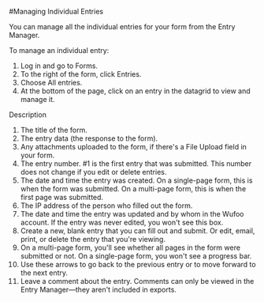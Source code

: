#Managing Individual Entries

You can manage all the individual entries for your form from the Entry Manager.

To manage an individual entry:

1. Log in and go to Forms.
2. To the right of the form, click Entries.
3. Choose All entries.
4. At the bottom of the page, click on an entry in the datagrid to view and manage it.

Description

1. The title of the form.
2.	The entry data (the response to the form).
3.	Any attachments uploaded to the form, if there's a File Upload field in your form.
4.	The entry number. #1 is the first entry that was submitted. This number does not change if you edit or delete entries.
5.	The date and time the entry was created. On a single-page form, this is when the form was submitted. On a multi-page form, this is when the first page was submitted.
6.	The IP address of the person who filled out the form.
7.	The date and time the entry was updated and by whom in the Wufoo account. If the entry was never edited, you won't see this box.
8.	Create a new, blank entry that you can fill out and submit. Or edit, email, print, or delete the entry that you're viewing.
9.	On a multi-page form, you'll see whether all pages in the form were submitted or not. On a single-page form, you won't see a progress bar.
10.	Use these arrows to go back to the previous entry or to move forward to the next entry.
11.	Leave a comment about the entry. Comments can only be viewed in the Entry Manager—they aren't included in exports.

